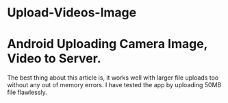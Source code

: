 # Upload-Videos-Image
# Android Uploading Camera Image, Video to Server.
The best thing about this article is, it works well with larger file uploads too without any out of memory errors. I have tested the app by uploading 50MB file flawlessly.
